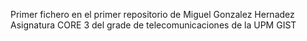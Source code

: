 Primer fichero en el primer repositorio de Miguel Gonzalez Hernadez
Asignatura CORE 3 del grade de telecomunicaciones de la UPM GIST
